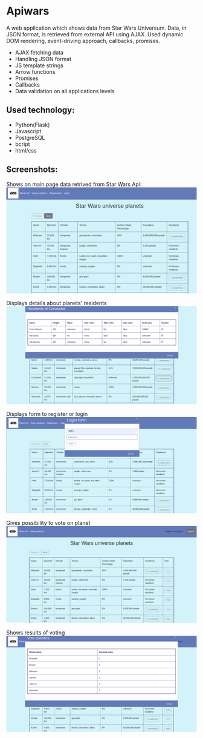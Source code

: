 # Apiwars

A web application which shows data from Star Wars Universum. Data, in JSON format, is retrieved from external API using AJAX. 
Used  dynamic DOM rendering, event-driving approach, callbacks, promises.

- AJAX fetching data
- Handling JSON format
- JS template strings
- Arrow functions
- Promises
- Callbacks
- Data validation on all applications levels

## Used technology:

- Python(Flask)
- Javascript
- PostgreSQL
- bcript
- html/css

## Screenshots:
Shows on main page data retrived from Star Wars Api:
![ScreenShot](https://github.com/Aliot26/apiwars/blob/master/static/images/prints-creen/start-page.png?raw=true)

Displays details about planets' residents
![ScreenShot](https://github.com/Aliot26/apiwars/blob/master/static/images/prints-creen/planets-residents.png?raw=true)

Displays form to register or login
![ScreenShot](https://github.com/Aliot26/apiwars/blob/master/static/images/prints-creen/login.png?raw=true)

Gives possibility to vote on planet
![ScreenShot](https://github.com/Aliot26/apiwars/blob/master/static/images/prints-creen/vote-page.png?raw=true)

Shows results of voting
![ScreenShot](https://github.com/Aliot26/apiwars/blob/master/static/images/prints-creen/vote-statistic.png?raw=true)
